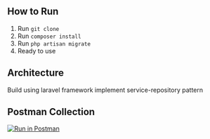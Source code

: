 ## How to Run
1. Run `git clone`
2. Run `composer install`
3. Run `php artisan migrate`
4. Ready to use

## Architecture
Build using laravel framework implement service-repository pattern

## Postman Collection
[![Run in Postman](https://run.pstmn.io/button.svg)](https://app.getpostman.com/run-collection/21535766-b5637030-0ae0-4c95-9ece-4ed510c65285?action=collection%2Ffork&collection-url=entityId%3D21535766-b5637030-0ae0-4c95-9ece-4ed510c65285%26entityType%3Dcollection%26workspaceId%3D5a5a83a3-4c45-493f-aeb9-6a760eb6e16c)